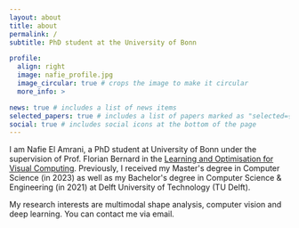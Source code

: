 ```yaml
---
layout: about
title: about
permalink: /
subtitle: PhD student at the University of Bonn

profile:
  align: right
  image: nafie_profile.jpg
  image_circular: true # crops the image to make it circular
  more_info: >

news: true # includes a list of news items
selected_papers: true # includes a list of papers marked as "selected={true}"
social: true # includes social icons at the bottom of the page
---
```


I am Nafie El Amrani, a PhD student at University of Bonn under the supervision of Prof. Florian Bernard in the <a href='https://lovc.cs.uni-bonn.de/'>Learning and Optimisation for Visual Computing</a>. Previously, I received my Master's degree in Computer Science (in 2023) as well as my Bachelor's degree in Computer Science & Engineering (in 2021) at Delft University of Technology (TU Delft).

My research interests are multimodal shape analysis, computer vision and deep learning. You can contact me via email.
